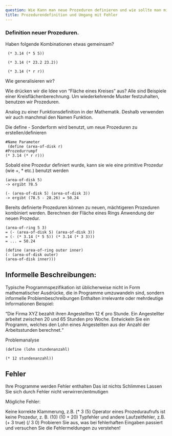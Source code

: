 ```yaml
---
question: Wie Kann man neue Prozeduren definieren und wie sollte man mit Programmierfehlern umgehen ?
title: Prozedurendefinition und Umgang mit Fehler
---
```

### Definition neuer Prozeduren. 
Haben folgende Kombinationen etwas gemeinsam?
````
 (* 3.14 (* 5 5))

 (* 3.14 (* 23.2 23.2))

 (* 3.14 (* r r))
````
Wie generalisieren wir?

Wie drücken wir die Idee von “Fläche eines Kreises” aus?
Alle sind Beispiele einer Kreisflächenberechnung.
Um wiederkehrende Muster festzuhalten, benutzen wir Prozeduren.

Analog zu einer Funktionsdefinition in der Mathematik. Deshalb verwenden wir auch manchmal den Namen Funktion.

Die define - Sonderform wird benutzt, um neue Prozeduren zu erstellen/definieren
````
#Name Parameter
 (define (area-of-disk r)
#Prozedurrumpf
(* 3.14 (* r r)))

````
Sobald eine Prozedur definiert wurde, kann sie wie eine primitive Prozedur (wie +, * etc.) benutzt werden


```
(area-of-disk 5)
-> ergibt 78.5
```
```
(- (area-of-disk 5) (area-of-disk 3))
-> ergibt (78.5 - 28.26) = 50.24
```
Bereits definierte Prozeduren können zu neuen, mächtigeren Prozeduren kombiniert werden. Berechnen der Fläche eines Rings Anwendung der neuen Prozedur.

```
(area-of-ring 5 3)
= (- (area-of-disk 5) (area-of-disk 3))
= (- (* 3.14 (* 5 5)) (* 3.14 (* 3 3)))
= ... = 50.24
```
```` 
(define (area-of-ring outer inner)
(- (area-of-disk outer)
(area-of-disk inner)))
````


## Informelle Beschreibungen:
Typische Programmspezifikation ist üblicherweise nicht in Form mathematischer Ausdrücke, die in
Programme umzuwandeln sind, sondern informelle Problembeschreibungen Enthalten irrelevante oder mehrdeutige Informationen
Beispiel:

“Die Firma XYZ bezahlt ihren Angestellten 12 € pro Stunde. Ein
Angestellter arbeitet zwischen 20 und 65 Stunden pro Woche.
Entwickeln Sie ein Programm, welches den Lohn eines Angestellten aus der Anzahl der Arbeitsstunden berechnet.“

Problemanalyse
````
(define (lohn stundenanzahl)

(* 12 stundenanzahl))
````


## Fehler

Ihre Programme werden Fehler enthalten
Das ist nichts Schlimmes
Lassen Sie sich durch Fehler nicht verwirren/entmutigen

Mögliche Fehler:

Keine korrekte Klammerung, z.B. (* 3 (5)
Operator eines Prozeduraufrufs ist keine Prozedur, z. B.
(10)
(10 + 20)
Typfehler und andere Laufzeitfehler, z.B.
(+ 3 true)
(/ 3 0)
Probieren Sie aus, was bei fehlerhaften Eingaben passiert und versuchen Sie die Fehlermeldungen zu verstehen!